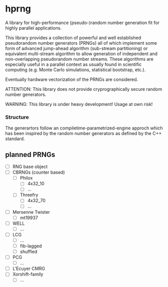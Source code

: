 # hprng
A library for high-performance (pseudo-)random number generation fit for highly parallel applications.

This library provides a collection of powerful and well established pseudorandom number generators (PRNGs) all of which implement some form of advanced jump-ahead algorithm (sub-stream partitioning) or equivalent multi-stream algorithm to allow generation of independent and non-overlapping pseudorandom number streams.
These algorithms are especially useful in a parallel context as usually found in scientific computing (e.g. Monte Carlo simulations, statistical bootstrap, etc.).

Eventually hardware vectorization of the PRNGs are considered.

ATTENTION: This library does not provide cryprographically secure random number generators.

WARNING: This library is under heavy development! Usage at own risk!

### Structure
The generartors follow an compiletime-parametrized-engine approch which has been inspired by the random number generators as defined by the C++ standard.

## planned PRNGs
- [ ] RNG base object
- [ ] CBRNGs (counter based)
  - [ ] Philox
    - [ ] 4x32_10
    - [ ] ...
  - [ ] Threefry
    - [ ] 4x32_70
    - [ ] ...
- [ ] Mersenne Twister
  - [ ] mt19937
- [ ] WELL
  - [ ] ...
- [ ] LCG
  - [ ] ...
  - [ ] fib-lagged
  - [ ] shuffled
- [ ] PCG
  - [ ] ...
- [ ] L'Ecuyer CMRG
- [ ] Xorshift-family
  - [ ] ...
